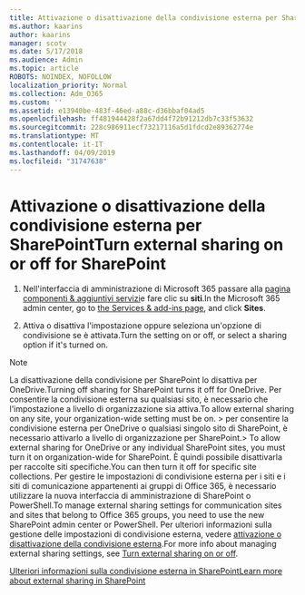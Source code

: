 ```yaml
---
title: Attivazione o disattivazione della condivisione esterna per SharePoint
ms.author: kaarins
author: kaarins
manager: scotv
ms.date: 5/17/2018
ms.audience: Admin
ms.topic: article
ROBOTS: NOINDEX, NOFOLLOW
localization_priority: Normal
ms.collection: Adm_O365
ms.custom: ''
ms.assetid: e13940be-483f-46ed-a88c-d36bbaf04ad5
ms.openlocfilehash: ff481944428f2a67dd4f72b91212db7c33f53632
ms.sourcegitcommit: 228c986911ecf73217116a5d1fdcd2e89362774e
ms.translationtype: MT
ms.contentlocale: it-IT
ms.lasthandoff: 04/09/2019
ms.locfileid: "31747638"
---
```

# <a name="turn-external-sharing-on-or-off-for-sharepoint"></a><span data-ttu-id="ea911-102">Attivazione o disattivazione della condivisione esterna per SharePoint</span><span class="sxs-lookup"><span data-stu-id="ea911-102">Turn external sharing on or off for SharePoint</span></span>

1. <span data-ttu-id="ea911-103">Nell'interfaccia di amministrazione di Microsoft 365 passare alla [pagina componenti &amp; aggiuntivi servizi](https://portal.office.com/adminportal/home#/Settings/ServicesAndAddIns)e fare clic su **siti**.</span><span class="sxs-lookup"><span data-stu-id="ea911-103">In the Microsoft 365 admin center, go to [the Services &amp; add-ins page](https://portal.office.com/adminportal/home#/Settings/ServicesAndAddIns), and click **Sites**.</span></span>
    
2. <span data-ttu-id="ea911-104">Attiva o disattiva l'impostazione oppure seleziona un'opzione di condivisione se è attivata.</span><span class="sxs-lookup"><span data-stu-id="ea911-104">Turn the setting on or off, or select a sharing option if it's turned on.</span></span>
    
> [!NOTE]
> <span data-ttu-id="ea911-105">La disattivazione della condivisione per SharePoint lo disattiva per OneDrive.</span><span class="sxs-lookup"><span data-stu-id="ea911-105">Turning off sharing for SharePoint turns it off for OneDrive.</span></span> <span data-ttu-id="ea911-106">Per consentire la condivisione esterna su qualsiasi sito, è necessario che l'impostazione a livello di organizzazione sia attiva.</span><span class="sxs-lookup"><span data-stu-id="ea911-106">To allow external sharing on any site, your organization-wide setting must be on.</span></span> <span data-ttu-id="ea911-107">> per consentire la condivisione esterna per OneDrive o qualsiasi singolo sito di SharePoint, è necessario attivarlo a livello di organizzazione per SharePoint.</span><span class="sxs-lookup"><span data-stu-id="ea911-107">> To allow external sharing for OneDrive or any individual SharePoint sites, you must turn it on organization-wide for SharePoint.</span></span> <span data-ttu-id="ea911-108">È quindi possibile disattivarla per raccolte siti specifiche.</span><span class="sxs-lookup"><span data-stu-id="ea911-108">You can then turn it off for specific site collections.</span></span> <span data-ttu-id="ea911-109">Per gestire le impostazioni di condivisione esterna per i siti e i siti di comunicazione appartenenti ai gruppi di Office 365, è necessario utilizzare la nuova interfaccia di amministrazione di SharePoint o PowerShell.</span><span class="sxs-lookup"><span data-stu-id="ea911-109">To manage external sharing settings for communication sites and sites that belong to Office 365 groups, you need to use the new SharePoint admin center or PowerShell.</span></span> <span data-ttu-id="ea911-110">Per ulteriori informazioni sulla gestione delle impostazioni di condivisione esterna, vedere [attivazione o disattivazione della condivisione esterna](https://go.microsoft.com/fwlink/?linkid=866426).</span><span class="sxs-lookup"><span data-stu-id="ea911-110">For more info about managing external sharing settings, see [Turn external sharing on or off](https://go.microsoft.com/fwlink/?linkid=866426).</span></span> 
  
[<span data-ttu-id="ea911-111">Ulteriori informazioni sulla condivisione esterna in SharePoint</span><span class="sxs-lookup"><span data-stu-id="ea911-111">Learn more about external sharing in SharePoint</span></span>](https://go.microsoft.com/fwlink/?linkid=734908)
  

